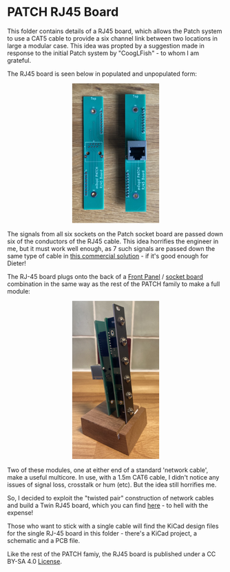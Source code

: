 # PATCH RJ45 Board

This folder contains details of a RJ45 board, which allows the Patch system to use a CAT5 cable to provide a six channel link between two locations 
in large a modular case. This idea was propted by a suggestion made in response to the initial Patch system by "CoogLFish" - to whom I am grateful. 

The RJ45 board is seen below in populated and unpopulated form:
<p width=100%, align="center">
<img width=40%, src="https://github.com/m0xpd/PATCH/blob/main/Hardware/Images/Patch%20RJ45%20Board.jpg">
</p>


The signals from all six sockets on the Patch socket board are passed down six of the conductors of the RJ45 cable. This idea horrifies the engineer in me, but it must work well enough, as 7 such signals are passed down the same type of cable in [this commercial solution](https://www.doepfer.de/A1809.htm) - if it's good enough for Dieter!

The RJ-45 board plugs onto the back of a [Front Panel](https://github.com/m0xpd/PATCH/tree/main/Hardware/Front%20Panel#readme) / [socket board](https://github.com/m0xpd/PATCH/tree/main/Hardware/Socket%20Board#readme) 
combination in the same way as the rest of the PATCH family to make a full module:

<p width=100%, align="center">
<img width=40%, src="https://github.com/m0xpd/PATCH/blob/main/Hardware/Images/Patch%20RJ45%20Module.jpg">
</p>

Two of these modules, one at either end of a standard 'network cable', make a useful multicore. In use, with a 1.5m CAT6 cable, I didn't notice any 
issues of signal loss, crosstalk or hum (etc). But the idea still horrifies me. 

So, I decided to exploit the "twisted pair" construction of network cables and build a Twin RJ45 board, which you can find [here](https://github.com/m0xpd/PATCH/tree/main/Hardware/Twin%20RJ45%20Board#readme) - to hell with the expense!

Those who want to stick with a single cable will find the KiCad design files for the single RJ-45 board in this folder - there's a KiCad project, a schematic and a PCB file.

Like the rest of the PATCH famiy, the RJ45 board is published under a CC BY-SA 4.0 [License](https://github.com/m0xpd/PATCH/blob/main/LICENSE.txt). 

